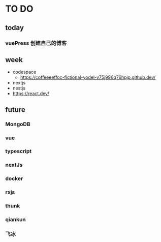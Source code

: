 # TO DO

## today

### vuePress 创建自己的博客

## week
- codespace
  - https://coffeeeeffoc-fictional-yodel-v75j996q76hpjp.github.dev/
- nextjs
- nestjs
- https://react.dev/

## future

### MongoDB

### vue

### typescript

### nextJs

### docker

### rxjs

### thunk

### qiankun

### 飞冰

